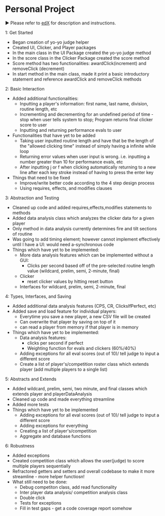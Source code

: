 # Personal Project
:arrow_forward: Please refer to [edX][1] for description and instructions.

[1]: https://edge.edx.org/courses/course-v1:UBC+CPSC210+2018W1/courseware/a4d49b3ef5fa4fe2bd9496e76d72dc48/e2887456a15a48dbb040ecdac313168f/1?activate_block_id=block-v1%3AUBC%2BCPSC210%2B2018W1%2Btype%40vertical%2Bblock%40ff793bbcd5544e82bb5052f0dffe5d71


1: Get Started

- Began creation of yo-yo judge helper
- Created UI, Clicker, and Player packages
- In the main class in the UI Package created the yo-yo judge method
- In the score class in the Clicker Package created the score method
- Score method has two functionalities: awardClick(increment) and removeClick (decrement)
- In start method in the main class, made it print a basic introductory statement and reference awardClick and removeClick methods


2: Basic Interaction
- Added additional functionalities:
    - Inputting a player's information: first name, last name, division, routine length, etc
    - Incrementing and decrementing for an undefined period of time - stop when user tells system to stop; Program returns final clicker score to user
    - Inputting and returning performance evals to user
- Functionalities that have yet to be added
    - Taking user inputted routine length and have that be the length of the "allowed clicking time" instead of simply having a infinite while loop
    - Returning error values when user input is wrong. i.e. inputting a number greater than 10 for performance evals, etc
    - After inputting j or f when clicking automatically returning to a new line after each key stroke instead of having to press the enter key
- Things that need to be fixed
    - Improve/write better code according to the 4 step design process
    - Using requires, effects, and modifies clauses

3: Abstraction and Testing
- Cleaned up code and added requires,effects,modifies statements to methods
- Added data analysis class which analyzes the clicker data for a given player
- Only method in data analysis currently determines fire and tilt sections of routine
- Was going to add timing element; however cannot implement effectively until I have a UI: would need a-synchronous code
- Things which have yet to be implemented:
    - More data analysis features which can be implemented without a GUI:
        - Clicks per second based off of the pre-selected routine length value (wildcard, prelim, semi, 2-minute, final)
    - Clicker
        - reset clicker values by hitting reset button
    - Interfaces for wildcard, prelim, semi, 2-minute, final

4: Types, Interfaces, and Saving
- Added additional data analysis features (CPS, CR, ClicksIfPerfect, etc)
- Added save and load feature for individual players:
    - Everytime you save a new player, a new CSV file will be created
    - Can overwrite that player by saving on top of it
    - can read a player from memory if that player is in memory
- Things which have yet to be implemented:
    - Data analysis features:
        - clicks per second if perfect
        - Weighting function for evals and clickers (60%/40%)
    - Adding exceptions for all eval scores (out of 10)/ tell judge to input a different score
    - Create a list of player's/competition roster class which extends player (add multiple players to a single list)

5: Abstracts and Extends
- Added wildcard, prelim, semi, two minute, and final classes which extends player and playerDataAnalysis
- Cleaned up code and made everything streamline
- Added more tests
- Things which have yet to be implemented
    - Adding exceptions for all eval scores (out of 10)/ tell judge to input a different score
    - Adding exceptions for everything
    - Creating a list of player's/competition
    - Aggregate and database functions

6: Robustness
- Added exceptions
- Created competition class which allows the user(judge) to score multiple players sequentially
- Refractored getters and setters and overall codebase to make it more streamline - more helper functiosn!
- What still need to be done:
    - Debug competiton class, add read functionality
    - Inter player data analysis/ competition analysis class
    - Double click
    - Tests for exceptions
    - Fill in test gaps - get a code coverage report somehow